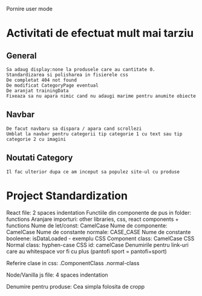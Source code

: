 Pornire user mode



# Activitati de efectuat mult mai tarziu
## General
    Sa adaug display:none la produsele care au cantitate 0.
    Standardizarea si polisharea in fisierele css
    De completat 404 not found
    De modificat CategoryPage eventual
    De aranjat trainingData
    Fixeaza sa nu apara nimic cand nu adaugi marime pentru anumite obiecte
## Navbar
    De facut navbaru sa dispara / apara cand scrollezi
    Umblat la navbar pentru categorii tip categorie 1 cu text sau tip categorie 2 cu imagini
## Noutati Category
    Il fac ulterior dupa ce am inceput sa populez site-ul cu produse


# Project Standardization
React file: 2 spaces indentation
Functiile din componente de pus in folder: functions
Aranjare importuri: other libraries, css, react components + functions
Nume de let/const: CamelCase
Nume de componente: CamelCase
Nume de constante normale: CASE_CASE
Nume de constante booleene: isDataLoaded - exemplu
CSS Component class: CamelCase
CSS Normal class: hyphen-case
CSS id: camelCase
Denumirile pentru link-uri care au whitespace vor fi cu plus (pantofi sport = pantofi+sport)

Referire clase in css: .ComponentClass .normal-class

Node/Vanilla js file: 4 spaces indentation

Denumire pentru produse: Cea simpla folosita de cropp